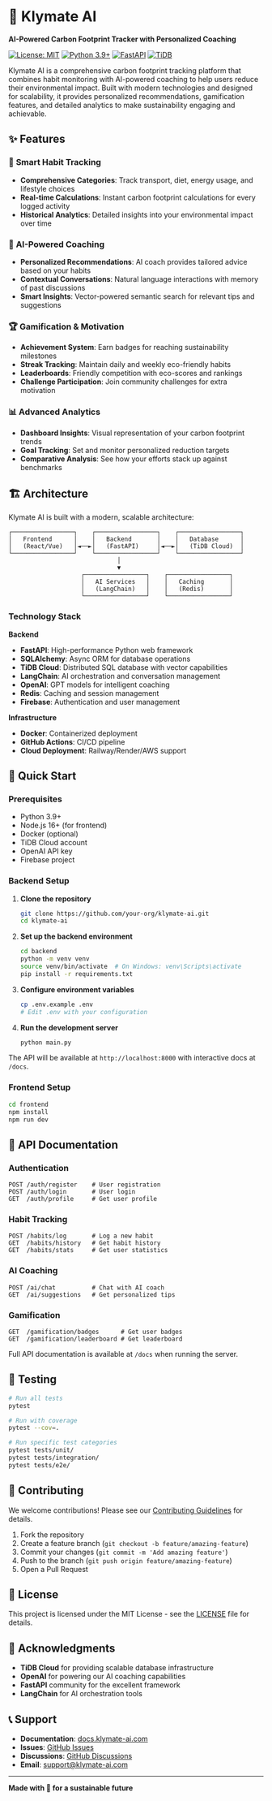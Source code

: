 # 🌱 Klymate AI

**AI-Powered Carbon Footprint Tracker with Personalized Coaching**

[![License: MIT](https://img.shields.io/badge/License-MIT-yellow.svg)](https://opensource.org/licenses/MIT)
[![Python 3.9+](https://img.shields.io/badge/python-3.9+-blue.svg)](https://www.python.org/downloads/)
[![FastAPI](https://img.shields.io/badge/FastAPI-0.104+-green.svg)](https://fastapi.tiangolo.com/)
[![TiDB](https://img.shields.io/badge/TiDB-Cloud-orange.svg)](https://tidbcloud.com/)

Klymate AI is a comprehensive carbon footprint tracking platform that combines habit monitoring with AI-powered coaching to help users reduce their environmental impact. Built with modern technologies and designed for scalability, it provides personalized recommendations, gamification features, and detailed analytics to make sustainability engaging and achievable.

## ✨ Features

### 🎯 **Smart Habit Tracking**
- **Comprehensive Categories**: Track transport, diet, energy usage, and lifestyle choices
- **Real-time Calculations**: Instant carbon footprint calculations for every logged activity
- **Historical Analytics**: Detailed insights into your environmental impact over time

### 🤖 **AI-Powered Coaching**
- **Personalized Recommendations**: AI coach provides tailored advice based on your habits
- **Contextual Conversations**: Natural language interactions with memory of past discussions
- **Smart Insights**: Vector-powered semantic search for relevant tips and suggestions

### 🏆 **Gamification & Motivation**
- **Achievement System**: Earn badges for reaching sustainability milestones
- **Streak Tracking**: Maintain daily and weekly eco-friendly habits
- **Leaderboards**: Friendly competition with eco-scores and rankings
- **Challenge Participation**: Join community challenges for extra motivation

### 📊 **Advanced Analytics**
- **Dashboard Insights**: Visual representation of your carbon footprint trends
- **Goal Tracking**: Set and monitor personalized reduction targets
- **Comparative Analysis**: See how your efforts stack up against benchmarks

## 🏗️ Architecture

Klymate AI is built with a modern, scalable architecture:

```
┌─────────────────┐    ┌─────────────────┐    ┌─────────────────┐
│   Frontend      │    │   Backend       │    │   Database      │
│   (React/Vue)   │◄──►│   (FastAPI)     │◄──►│   (TiDB Cloud)  │
└─────────────────┘    └─────────────────┘    └─────────────────┘
                              │
                              ▼
                    ┌─────────────────┐    ┌─────────────────┐
                    │   AI Services   │    │   Caching       │
                    │   (LangChain)   │    │   (Redis)       │
                    └─────────────────┘    └─────────────────┘
```

### **Technology Stack**

**Backend**
- **FastAPI**: High-performance Python web framework
- **SQLAlchemy**: Async ORM for database operations
- **TiDB Cloud**: Distributed SQL database with vector capabilities
- **LangChain**: AI orchestration and conversation management
- **OpenAI**: GPT models for intelligent coaching
- **Redis**: Caching and session management
- **Firebase**: Authentication and user management

**Infrastructure**
- **Docker**: Containerized deployment
- **GitHub Actions**: CI/CD pipeline
- **Cloud Deployment**: Railway/Render/AWS support

## 🚀 Quick Start

### Prerequisites
- Python 3.9+
- Node.js 16+ (for frontend)
- Docker (optional)
- TiDB Cloud account
- OpenAI API key
- Firebase project

### Backend Setup

1. **Clone the repository**
   ```bash
   git clone https://github.com/your-org/klymate-ai.git
   cd klymate-ai
   ```

2. **Set up the backend environment**
   ```bash
   cd backend
   python -m venv venv
   source venv/bin/activate  # On Windows: venv\Scripts\activate
   pip install -r requirements.txt
   ```

3. **Configure environment variables**
   ```bash
   cp .env.example .env
   # Edit .env with your configuration
   ```

4. **Run the development server**
   ```bash
   python main.py
   ```

The API will be available at `http://localhost:8000` with interactive docs at `/docs`.

### Frontend Setup

```bash
cd frontend
npm install
npm run dev
```

## 📖 API Documentation

### Authentication
```http
POST /auth/register    # User registration
POST /auth/login       # User login
GET  /auth/profile     # Get user profile
```

### Habit Tracking
```http
POST /habits/log       # Log a new habit
GET  /habits/history   # Get habit history
GET  /habits/stats     # Get user statistics
```

### AI Coaching
```http
POST /ai/chat          # Chat with AI coach
GET  /ai/suggestions   # Get personalized tips
```

### Gamification
```http
GET  /gamification/badges      # Get user badges
GET  /gamification/leaderboard # Get leaderboard
```

Full API documentation is available at `/docs` when running the server.

## 🧪 Testing

```bash
# Run all tests
pytest

# Run with coverage
pytest --cov=.

# Run specific test categories
pytest tests/unit/
pytest tests/integration/
pytest tests/e2e/
```

## 🤝 Contributing

We welcome contributions! Please see our [Contributing Guidelines](CONTRIBUTING.md) for details.

1. Fork the repository
2. Create a feature branch (`git checkout -b feature/amazing-feature`)
3. Commit your changes (`git commit -m 'Add amazing feature'`)
4. Push to the branch (`git push origin feature/amazing-feature`)
5. Open a Pull Request

## 📄 License

This project is licensed under the MIT License - see the [LICENSE](LICENSE) file for details.

## 🌟 Acknowledgments

- **TiDB Cloud** for providing scalable database infrastructure
- **OpenAI** for powering our AI coaching capabilities
- **FastAPI** community for the excellent framework
- **LangChain** for AI orchestration tools

## 📞 Support

- **Documentation**: [docs.klymate-ai.com](https://docs.klymate-ai.com)
- **Issues**: [GitHub Issues](https://github.com/your-org/klymate-ai/issues)
- **Discussions**: [GitHub Discussions](https://github.com/your-org/klymate-ai/discussions)
- **Email**: support@klymate-ai.com

---

**Made with 💚 for a sustainable future**
